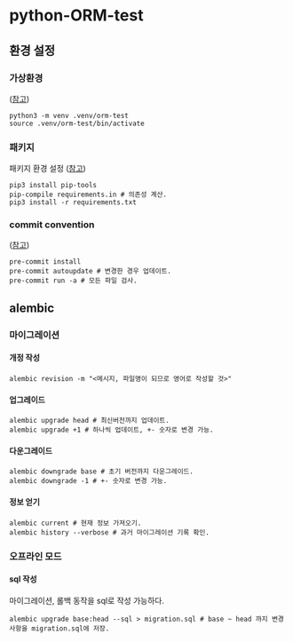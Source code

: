 # python-ORM-test

## 환경 설정

### 가상환경

([참고](https://docs.python.org/3/library/venv.html))

```Shell
python3 -m venv .venv/orm-test
source .venv/orm-test/bin/activate
```

### 패키지

패키지 환경 설정 ([참고](https://medium.com/packagr/using-pip-compile-to-manage-dependencies-in-your-python-packages-8451b21a949e))

```Shell
pip3 install pip-tools
pip-compile requirements.in # 의존성 계산.
pip3 install -r requirements.txt
```

### commit convention

([참고](https://sxxk2.tistory.com/18?category=1085044))

```Shell
pre-commit install
pre-commit autoupdate # 변경한 경우 업데이트.
pre-commit run -a # 모든 파일 검사.
```

## alembic

### 마이그레이션

#### 개정 작성

```Shell
alembic revision -m "<메시지, 파일명이 되므로 영어로 작성할 것>" 
```

#### 업그레이드

```Shell
alembic upgrade head # 최신버전까지 업데이트.
alembic upgrade +1 # 하나씩 업데이트, +- 숫자로 변경 가능.
```

#### 다운그레이드

```Shell
alembic downgrade base # 초기 버전까지 다운그레이드.
alembic downgrade -1 # +- 숫자로 변경 가능.
```

#### 정보 얻기

```Shell
alembic current # 현재 정보 가져오기.
alembic history --verbose # 과거 마이그레이션 기록 확인.
```

### 오프라인 모드

#### sql 작성

마이그레이션, 롤백 동작을 sql로 작성 가능하다.

```Shell
alembic upgrade base:head --sql > migration.sql # base ~ head 까지 변경사항을 migration.sql에 저장.
```
